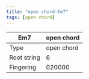 ```yaml
---
title: "open chord:Em7"
tags: [open chord]
---
```


|Em7|open chord|
|---|---|
|Type|open chord|
|Root string|6|
|Fingering|020000|

